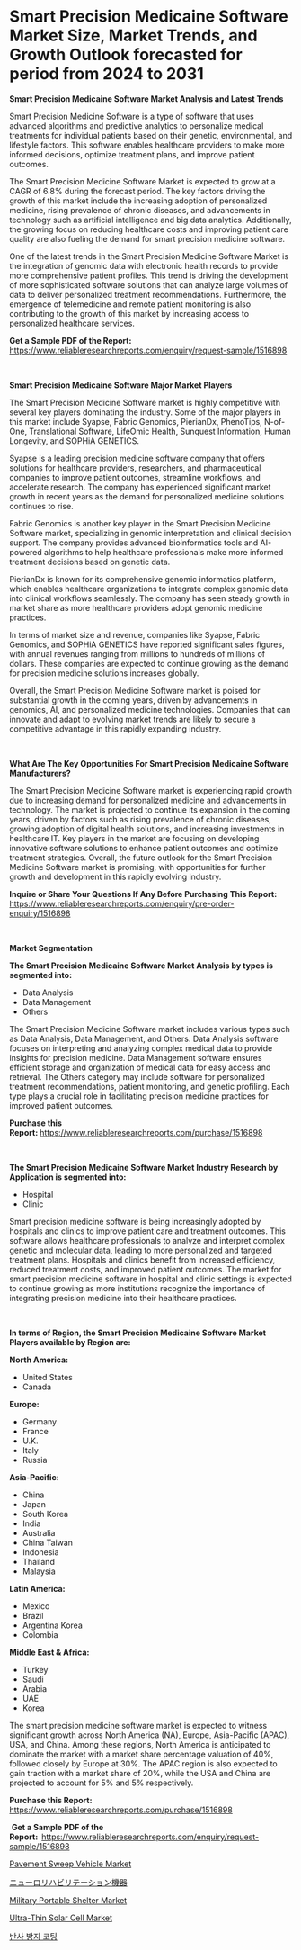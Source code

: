 <p><h1>Smart Precision Medicaine Software Market Size, Market Trends, and Growth Outlook forecasted for period from 2024 to 2031</h1></p><p><strong>Smart Precision Medicaine Software Market Analysis and Latest Trends</strong></p>
<p><p>Smart Precision Medicine Software is a type of software that uses advanced algorithms and predictive analytics to personalize medical treatments for individual patients based on their genetic, environmental, and lifestyle factors. This software enables healthcare providers to make more informed decisions, optimize treatment plans, and improve patient outcomes.</p><p>The Smart Precision Medicine Software Market is expected to grow at a CAGR of 6.8% during the forecast period. The key factors driving the growth of this market include the increasing adoption of personalized medicine, rising prevalence of chronic diseases, and advancements in technology such as artificial intelligence and big data analytics. Additionally, the growing focus on reducing healthcare costs and improving patient care quality are also fueling the demand for smart precision medicine software.</p><p>One of the latest trends in the Smart Precision Medicine Software Market is the integration of genomic data with electronic health records to provide more comprehensive patient profiles. This trend is driving the development of more sophisticated software solutions that can analyze large volumes of data to deliver personalized treatment recommendations. Furthermore, the emergence of telemedicine and remote patient monitoring is also contributing to the growth of this market by increasing access to personalized healthcare services.</p></p>
<p><strong>Get a Sample PDF of the Report:&nbsp;</strong> <a href="https://www.reliableresearchreports.com/enquiry/request-sample/1516898">https://www.reliableresearchreports.com/enquiry/request-sample/1516898</a></p>
<p>&nbsp;</p>
<p><strong>Smart Precision Medicaine Software Major Market Players</strong></p>
<p><p>The Smart Precision Medicine Software market is highly competitive with several key players dominating the industry. Some of the major players in this market include Syapse, Fabric Genomics, PierianDx, PhenoTips, N-of-One, Translational Software, LifeOmic Health, Sunquest Information, Human Longevity, and SOPHiA GENETICS.</p><p>Syapse is a leading precision medicine software company that offers solutions for healthcare providers, researchers, and pharmaceutical companies to improve patient outcomes, streamline workflows, and accelerate research. The company has experienced significant market growth in recent years as the demand for personalized medicine solutions continues to rise.</p><p>Fabric Genomics is another key player in the Smart Precision Medicine Software market, specializing in genomic interpretation and clinical decision support. The company provides advanced bioinformatics tools and AI-powered algorithms to help healthcare professionals make more informed treatment decisions based on genetic data.</p><p>PierianDx is known for its comprehensive genomic informatics platform, which enables healthcare organizations to integrate complex genomic data into clinical workflows seamlessly. The company has seen steady growth in market share as more healthcare providers adopt genomic medicine practices.</p><p>In terms of market size and revenue, companies like Syapse, Fabric Genomics, and SOPHiA GENETICS have reported significant sales figures, with annual revenues ranging from millions to hundreds of millions of dollars. These companies are expected to continue growing as the demand for precision medicine solutions increases globally.</p><p>Overall, the Smart Precision Medicine Software market is poised for substantial growth in the coming years, driven by advancements in genomics, AI, and personalized medicine technologies. Companies that can innovate and adapt to evolving market trends are likely to secure a competitive advantage in this rapidly expanding industry.</p></p>
<p>&nbsp;</p>
<p><strong>What Are The Key Opportunities For Smart Precision Medicaine Software Manufacturers?</strong></p>
<p><p>The Smart Precision Medicine Software market is experiencing rapid growth due to increasing demand for personalized medicine and advancements in technology. The market is projected to continue its expansion in the coming years, driven by factors such as rising prevalence of chronic diseases, growing adoption of digital health solutions, and increasing investments in healthcare IT. Key players in the market are focusing on developing innovative software solutions to enhance patient outcomes and optimize treatment strategies. Overall, the future outlook for the Smart Precision Medicine Software market is promising, with opportunities for further growth and development in this rapidly evolving industry.</p></p>
<p><strong>Inquire or Share Your Questions If Any Before Purchasing This Report:</strong> <a href="https://www.reliableresearchreports.com/enquiry/pre-order-enquiry/1516898">https://www.reliableresearchreports.com/enquiry/pre-order-enquiry/1516898</a></p>
<p>&nbsp;</p>
<p><strong>Market Segmentation</strong></p>
<p><strong>The Smart Precision Medicaine Software Market Analysis by types is segmented into:</strong></p>
<p><ul><li>Data Analysis</li><li>Data Management</li><li>Others</li></ul></p>
<p><p>The Smart Precision Medicine Software market includes various types such as Data Analysis, Data Management, and Others. Data Analysis software focuses on interpreting and analyzing complex medical data to provide insights for precision medicine. Data Management software ensures efficient storage and organization of medical data for easy access and retrieval. The Others category may include software for personalized treatment recommendations, patient monitoring, and genetic profiling. Each type plays a crucial role in facilitating precision medicine practices for improved patient outcomes.</p></p>
<p><strong>Purchase this Report:&nbsp;</strong><a href="https://www.reliableresearchreports.com/purchase/1516898">https://www.reliableresearchreports.com/purchase/1516898</a></p>
<p>&nbsp;</p>
<p><strong>The Smart Precision Medicaine Software Market Industry Research by Application is segmented into:</strong></p>
<p><ul><li>Hospital</li><li>Clinic</li></ul></p>
<p><p>Smart precision medicine software is being increasingly adopted by hospitals and clinics to improve patient care and treatment outcomes. This software allows healthcare professionals to analyze and interpret complex genetic and molecular data, leading to more personalized and targeted treatment plans. Hospitals and clinics benefit from increased efficiency, reduced treatment costs, and improved patient outcomes. The market for smart precision medicine software in hospital and clinic settings is expected to continue growing as more institutions recognize the importance of integrating precision medicine into their healthcare practices.</p></p>
<p>&nbsp;</p>
<p><strong>In terms of Region, the Smart Precision Medicaine Software Market Players available by Region are:</strong></p>
<p>
    <p> <strong> North America: </strong>
        <ul>
            <li>United States</li>
            <li>Canada</li>
        </ul>
        </p> 
    <p> <strong> Europe: </strong>
        <ul>
            <li>Germany</li>
            <li>France</li>
            <li>U.K.</li>
            <li>Italy</li>
            <li>Russia</li>
        </ul>
        </p> 
    <p> <strong> Asia-Pacific: </strong>
        <ul>
            <li>China</li>
            <li>Japan</li>
            <li>South Korea</li>
            <li>India</li>
            <li>Australia</li>
            <li>China Taiwan</li>
            <li>Indonesia</li>
            <li>Thailand</li>
            <li>Malaysia</li>
        </ul>
        </p> 
    <p> <strong> Latin America: </strong>
        <ul>
            <li>Mexico</li>
            <li>Brazil</li>
            <li>Argentina Korea</li>
            <li>Colombia</li>
        </ul>
        </p> 
    <p> <strong> Middle East & Africa: </strong>
        <ul>
            <li>Turkey</li>
            <li>Saudi</li>
            <li>Arabia</li>
            <li>UAE</li>
            <li>Korea</li>
        </ul>
    </p>
    </p>
<p><p>The smart precision medicine software market is expected to witness significant growth across North America (NA), Europe, Asia-Pacific (APAC), USA, and China. Among these regions, North America is anticipated to dominate the market with a market share percentage valuation of 40%, followed closely by Europe at 30%. The APAC region is also expected to gain traction with a market share of 20%, while the USA and China are projected to account for 5% and 5% respectively.</p></p>
<p><strong>Purchase this Report: </strong><a href="https://www.reliableresearchreports.com/purchase/1516898">https://www.reliableresearchreports.com/purchase/1516898</a></p>
<p>&nbsp;<strong>Get a Sample PDF of the Report:&nbsp;&nbsp;</strong><a href="https://www.reliableresearchreports.com/enquiry/request-sample/1516898">https://www.reliableresearchreports.com/enquiry/request-sample/1516898</a></p>
<p><strong></strong></p>
<p><p><a href="https://github.com/brenzgnarento/Market-Research-Report-List-1/blob/main/pavement-sweep-vehicle-market.md">Pavement Sweep Vehicle Market</a></p><p><a href="https://medium.com/@kepetter535/%E7%A5%9E%E7%B5%8C%E3%83%AA%E3%83%8F%E3%83%93%E3%83%AA%E3%83%86%E3%83%BC%E3%82%B7%E3%83%A7%E3%83%B3%E3%83%87%E3%83%90%E3%82%A4%E3%82%B9%E5%B8%82%E5%A0%B4%E3%81%AE%E5%88%86%E6%9E%90-%E3%82%B0%E3%83%AD%E3%83%BC%E3%83%90%E3%83%AB%E7%94%A3%E6%A5%AD%E3%81%AE%E5%B1%95%E6%9C%9B%E3%81%A8%E4%BA%88%E6%B8%AC-2024%E5%B9%B4%E3%81%8B%E3%82%892031%E5%B9%B4-e1bc6f8601a2">ニューロリハビリテーション機器</a></p><p><a href="https://issuu.com/reportprime-2/docs/military-portable-shelter-market-size-2030.pptx">Military Portable Shelter Market</a></p><p><a href="https://issuu.com/reportprime-2/docs/ultra-thin-solar-cell-market-size-2030.pptx">Ultra-Thin Solar Cell Market</a></p><p><a href="https://github.com/nuekbpymrrz5/Market-Research-Report-List-1/blob/main/5834647187160.md">반사 방지 코팅</a></p></p>